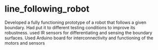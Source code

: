 # line_following_robot
Developed a fully functioning prototype of a robot that follows a given boundary.
Had put it to different testing conditions to improve its robustness.
used IR sensors for differentiating and sensing the boundary surfaces.
Used Arduino board for interconnectivity and functioning of the motors and sensors
